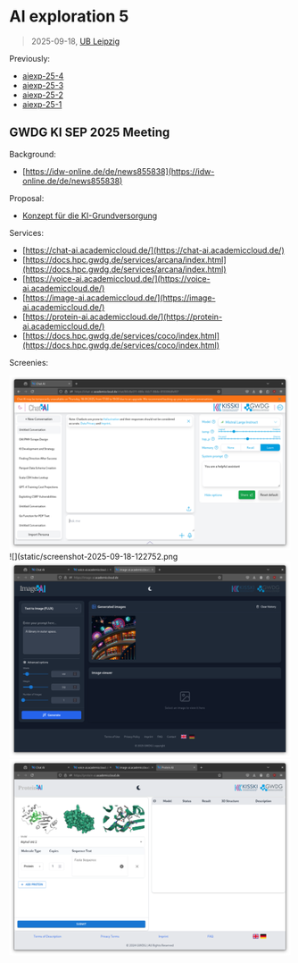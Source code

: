 # AI exploration 5

> 2025-09-18, [UB Leipzig](https://www.ub.uni-leipzig.de/)

Previously:

* [aiexp-25-4](https://github.com/miku/aiexp-25-4)
* [aiexp-25-3](https://github.com/miku/aiexp-25-3)
* [aiexp-25-2](https://github.com/miku/aiexp-25-2)
* [aiexp-25-1](https://github.com/miku/aiexp-25-1)


## GWDG KI SEP 2025 Meeting

Background:

* [https://idw-online.de/de/news855838](https://idw-online.de/de/news855838)

Proposal:

* [Konzept für die KI-Grundversorgung](https://kisski.gwdg.de/dok/grundversorgung.pdf)

Services:

* [https://chat-ai.academiccloud.de/](https://chat-ai.academiccloud.de/)
* [https://docs.hpc.gwdg.de/services/arcana/index.html](https://docs.hpc.gwdg.de/services/arcana/index.html)
* [https://voice-ai.academiccloud.de/](https://voice-ai.academiccloud.de/)
* [https://image-ai.academiccloud.de/](https://image-ai.academiccloud.de/)
* [https://protein-ai.academiccloud.de/](https://protein-ai.academiccloud.de/)
* [https://docs.hpc.gwdg.de/services/coco/index.html](https://docs.hpc.gwdg.de/services/coco/index.html)

Screenies:

![](static/screenshot-2025-09-18-122721.png)
![](static/screenshot-2025-09-18-122752.png
![](static/screenshot-2025-09-18-123245.png)
![](static/screenshot-2025-09-18-123424.png)
